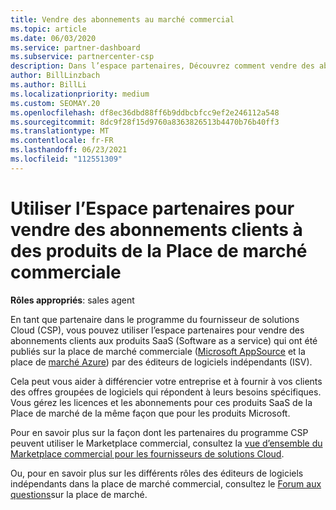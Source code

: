 ```yaml
---
title: Vendre des abonnements au marché commercial
ms.topic: article
ms.date: 06/03/2020
ms.service: partner-dashboard
ms.subservice: partnercenter-csp
description: Dans l’espace partenaires, Découvrez comment vendre des abonnements clients à des produits SaaS publiés sur le marché commercial par des éditeurs de logiciels indépendants (ISV).
author: BillLinzbach
ms.author: BillLi
ms.localizationpriority: medium
ms.custom: SEOMAY.20
ms.openlocfilehash: df8ec36dbd88ff6b9ddbcbfcc9ef2e246112a548
ms.sourcegitcommit: 8dc9f28f15d9760a8363826513b4470b76b40ff3
ms.translationtype: MT
ms.contentlocale: fr-FR
ms.lasthandoff: 06/23/2021
ms.locfileid: "112551309"
---
```

# <a name="use-partner-center-to-sell-customers-subscriptions-to-commercial-marketplace-products"></a>Utiliser l’Espace partenaires pour vendre des abonnements clients à des produits de la Place de marché commerciale

**Rôles appropriés**: sales agent

En tant que partenaire dans le programme du fournisseur de solutions Cloud (CSP), vous pouvez utiliser l’espace partenaires pour vendre des abonnements clients aux produits SaaS (Software as a service) qui ont été publiés sur la place de marché commerciale ([Microsoft AppSource](https://appsource.microsoft.com/) et la place de [marché Azure](https://azuremarketplace.microsoft.com/)) par des éditeurs de logiciels indépendants (ISV).

Cela peut vous aider à différencier votre entreprise et à fournir à vos clients des offres groupées de logiciels qui répondent à leurs besoins spécifiques. Vous gérez les licences et les abonnements pour ces produits SaaS de la Place de marché de la même façon que pour les produits Microsoft.

Pour en savoir plus sur la façon dont les partenaires du programme CSP peuvent utiliser le Marketplace commercial, consultez la [vue d’ensemble du Marketplace commercial pour les fournisseurs de solutions Cloud](csp-commercial-marketplace-overview.md).

Ou, pour en savoir plus sur les différents rôles des éditeurs de logiciels indépendants dans la place de marché commercial, consultez le [Forum aux questions](/azure/marketplace/marketplace-faq-publisher-guide)sur la place de marché.